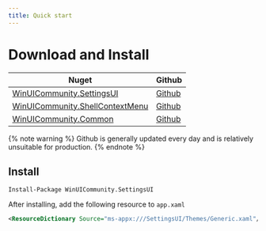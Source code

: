 ```yaml
---
title: Quick start
---
```


# Download and Install

|Nuget|Github|
|-|-|
|[WinUICommunity.SettingsUI](https://www.nuget.org/packages/WinUICommunity.SettingsUI/)|[Github](https://github.com/WinUICommunity/SettingsUI)
|[WinUICommunity.ShellContextMenu](https://www.nuget.org/packages/WinUICommunity.ShellContextMenu/)|[Github](https://github.com/WinUICommunity/ShellContextMenu)
|[WinUICommunity.Common](https://www.nuget.org/packages/WinUICommunity.Common)|[Github](https://github.com/WinUICommunity/Common)|


{% note warning %}
Github is generally updated every day and is relatively unsuitable for production.
{% endnote %}

## Install
```
Install-Package WinUICommunity.SettingsUI
```

After installing, add the following resource to `app.xaml`

```xml
<ResourceDictionary Source="ms-appx:///SettingsUI/Themes/Generic.xaml"/>
```